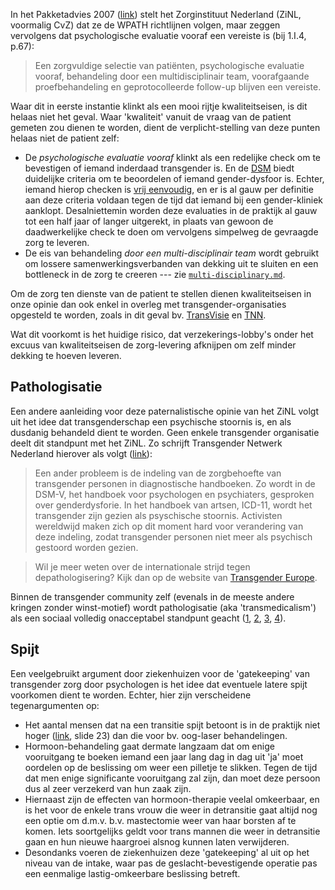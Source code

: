 In het Pakketadvies 2007 ([link](https://www.zorginstituutnederland.nl/binaries/zinl/documenten/adviezen/2007/03/27/pakketadvies-2007/Pakketadvies+2007.pdf)) stelt het Zorginstituut Nederland (ZiNL, voormalig CvZ) dat ze de WPATH richtlijnen volgen, maar zeggen vervolgens dat psychologische evaluatie vooraf een vereiste is (bij 1.I.4, p.67):
> Een zorgvuldige selectie van patiënten, psychologische evaluatie vooraf, behandeling door een multidisciplinair team, voorafgaande proefbehandeling en geprotocolleerde follow-up blijven een vereiste.

Waar dit in eerste instantie klinkt als een mooi rijtje kwaliteitseisen, is dit helaas niet het geval.
Waar 'kwaliteit' vanuit de vraag van de patient gemeten zou dienen te worden,
dient de verplicht-stelling van deze punten helaas niet de patient zelf:
<!-- - Een 'zorgvuldige selectie van patiënten' klinkt alsof het ZiNL een significant deel van de aanmeldingen voor transgender zorg als niet _valid_ zou beschouwen. Er lijkt echter geen bewijs te zijn die deze redenering zou onderbouwen. -->
- De _psychologische evaluatie vooraf_ klinkt als een redelijke check om te bevestigen of iemand inderdaad transgender is. En de [DSM](https://www.psychiatry.org/psychiatrists/practice/dsm) biedt duidelijke criteria om te beoordelen of iemand gender-dysfoor is. Echter, iemand hierop checken is [vrij eenvoudig](https://forms.gle/minK4NJLVEKuhALKA), en er is al gauw per definitie aan deze criteria voldaan tegen de tijd dat iemand bij een gender-kliniek aanklopt. Desalniettemin worden deze evaluaties in de praktijk al gauw tot een half jaar of langer uitgerekt, in plaats van gewoon de daadwerkelijke check te doen om vervolgens simpelweg de gevraagde zorg te leveren.
- De eis van behandeling _door een multi-disciplinair team_ wordt gebruikt om lossere samenwerkingsverbanden van dekking uit te sluiten en een bottleneck in de zorg te creeren --- zie [`multi-disciplinary.md`](./multi-disciplinary.md).
<!-- - voorafgaande proefbehandeling -->
<!-- - geprotocolleerde follow-up -->

Om de zorg ten dienste van de patient te stellen dienen kwaliteitseisen in onze opinie dan ook enkel in overleg met transgender-organisaties opgesteld te worden, zoals in dit geval bv. [TransVisie](https://www.transvisie.nl/) en [TNN](https://www.transgendernetwerk.nl/).

Wat dit voorkomt is het huidige risico, dat verzekerings-lobby's onder het excuus van kwaliteitseisen de zorg-levering afknijpen om zelf minder dekking te hoeven leveren.

## Pathologisatie

Een andere aanleiding voor deze paternalistische opinie van het ZiNL volgt uit het idee dat transgenderschap een psychische stoornis is, en als dusdanig behandeld dient te worden.
Geen enkele transgender organisatie deelt dit standpunt met het ZiNL.
Zo schrijft Transgender Netwerk Nederland hierover als volgt ([link](https://www.transgendernetwerk.nl/dossiers/zorg/)):

> Een ander probleem is de indeling van de zorgbehoefte van transgender personen in diagnostische handboeken. Zo wordt in de DSM-V, het handboek voor psychologen en psychiaters, gesproken over genderdysforie. In het handboek van artsen, ICD-11, wordt het transgender zijn gezien als psyschische stoornis. Activisten wereldwijd maken zich op dit moment hard voor verandering van deze indeling, zodat transgender personen niet meer als psychisch gestoord worden gezien.

> Wil je meer weten over de internationale strijd tegen depathologisering? Kijk dan op de website van [Transgender Europe](http://tgeu.org/issues/health_and_depathologisation/depathologisation-health_and_depathologisation/).

Binnen de transgender community zelf (evenals in de meeste andere kringen zonder winst-motief) wordt pathologisatie (aka 'transmedicalism') als een sociaal volledig onacceptabel standpunt geacht ([1](https://www.reddit.com/r/ContraPoints/comments/diy1d7/transmedicalist_rhetoric_is_not_allowed_in/), [2](https://rationalwiki.org/wiki/Transmedicalism), [3](https://gender.wikia.org/wiki/Transmedicalist), [4](https://www.pride.com/firstperson/2019/10/21/what-does-contrapoints-controversy-say-about-way-we-criticize)).

## Spijt

Een veelgebruikt argument door ziekenhuizen voor de 'gatekeeping' van transgender zorg door psychologen is het idee dat eventuele latere spijt voorkomen dient te worden. Echter, hier zijn verscheidene tegenargumenten op:
- Het aantal mensen dat na een transitie spijt betoont is in de praktijk niet hoger ([link](https://l.facebook.com/l.php?u=https%3A%2F%2Fpowersfamilymedicine.com%2Fs%2FHealthcare-of-the-Transgender-Patient-V60.pptx%3Ffbclid%3DIwAR0MEAgazwoH4GGjpxYtPiBdJUiVDknmeOaoPUrfD48xoaEO7nUozgo2k3k&h=AT1Y2TaGrMcDy3OHkn7ktdxP_uUquRcYP5BHg6b8RDdR3WThri7-gHA8RNrkRbIJ1sS2fQJer_PP8rRYGUjyWPk9i7RA5yh9HJ1LOAyvTDdHD5GjpFW5cj7Om0RTVR6rFRHyJ-6oVeH_jVZe4LAR7uHxwnUl0C7Srx_xxNSF_96zl3kPCPXEqHUtQ5L0JFtuaiLYuX9LJqFPVAQMXBvxDfQNGPKSec9L2XgM46MMFi3mfZr0U6hi1DX8JaR5a1S-39cyDbyyIjCwCaQ2chWMNoCdTYNsK7HHJWi6F7s_KF9_5WSZCVmLnMJ4-JC2IVedSyEb5Rth2jf1T8DNCEojRtgQf9zrknGaDcugWM9QXdj-IIzm43kqIep8mfXrjiY3FL19Sy_jvpZjjVjmW0wtzP8K31PJsu6KwKXYHhBJhGB8noniEH7LC9dEtywkQqMA7JsYETGIHh4iIZV52JgeGxIELuSjns7fxwQjLyE-7IApU0dzifSJK9dd6un9qJ7PTMHhzoIrUTpe_sgDfKPL8KNjEQA6kdFaJhmEkbmGN_nLyjH4q65VL-m1tPE3-t30xChghSUG-7fv5nnaC1Krbi4gICpNmM69afbDS4LIaATZis7ahPicFKgiqD8), slide 23) dan die voor bv. oog-laser behandelingen.
- Hormoon-behandeling gaat dermate langzaam dat om enige vooruitgang te boeken iemand een jaar lang dag in dag uit 'ja' moet oordelen op de beslissing om weer een pilletje te slikken. Tegen de tijd dat men enige significante vooruitgang zal zijn, dan moet deze persoon dus al zeer verzekerd van hun zaak zijn.
- Hiernaast zijn de effecten van hormoon-therapie veelal omkeerbaar, en is het voor de enkele trans vrouw die weer in detransitie gaat altijd nog een optie om d.m.v. b.v. mastectomie weer van haar borsten af te komen. Iets soortgelijks geldt voor trans mannen die weer in detransitie gaan en hun nieuwe haargroei alsnog kunnen laten verwijderen.
- Desondanks voeren de ziekenhuizen deze 'gatekeeping' al uit op het niveau van de intake, waar pas de geslacht-bevestigende operatie pas een eenmalige lastig-omkeerbare beslissing betreft.
